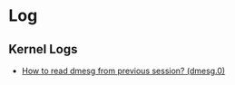 # Log

## Kernel Logs
* [How to read dmesg from previous session? (dmesg.0)](https://unix.stackexchange.com/questions/181067/how-to-read-dmesg-from-previous-session-dmesg-0)
